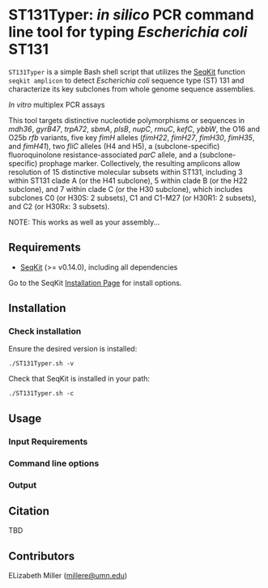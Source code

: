 # ST131Typer: *in silico* PCR command line tool for typing *Escherichia coli* ST131

`ST131Typer` is a simple Bash shell script that utilizes the [SeqKit](https://bioinf.shenwei.me/seqkit/) function `seqkit amplicon` to detect *Escherichia coli* sequence type (ST) 131 and characterize its key subclones from whole genome sequence assemblies.  

*In vitro* multiplex PCR assays 

This tool targets distinctive nucleotide polymorphisms or sequences in *mdh36*, *gyrB47*, *trpA72*, *sbmA*, *plsB*, *nupC*, *rmuC*, *kefC*, *ybbW*, the O16 and O25b *rfb* variants, five key *fimH* alleles (*fimH22*, *fimH27*, *fimH30*, *fimH35*, and *fimH41*), two *fliC* alleles (H4 and H5), a (subclone-specific) fluoroquinolone resistance-associated *parC* allele, and a (subclone-specific) prophage marker. Collectively, the resulting amplicons allow resolution of 15 distinctive molecular subsets within ST131, including 3 within ST131 clade A (or the H41 subclone), 5 within clade B (or the H22 subclone), and 7 within clade C (or the H30 subclone), which includes subclones C0 (or H30S: 2 subsets), C1 and C1-M27 (or H30R1: 2 subsets), and C2 (or H30Rx: 3 subsets).



NOTE: This works as well as your assembly...

## Requirements

* [SeqKit](https://bioinf.shenwei.me/seqkit/) (>= v0.14.0), including all dependencies

Go to the SeqKit [Installation Page](https://github.com/shenwei356/seqkit#installation) for install options.

## Installation




### Check installation

Ensure the desired version is installed:

`./ST131Typer.sh -v`

Check that SeqKit is installed in your path:

`./ST131Typer.sh -c`

## Usage

### Input Requirements
### Command line options
### Output

## Citation
TBD

## Contributors
ELizabeth Miller (millere@umn.edu)
